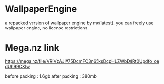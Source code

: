 # WallpaperEngine
a repacked version of wallpaper engine by me(latest). you can freely use wallpaper engine, no license restrictions. 

# Mega.nz link

https://mega.nz/file/VRIVzAJI#75DcmFC3n65ksDcpHLZWbD8Rt0Updfo_oedUh99CXIw

before packing : 1.6gb
after packing : 380mb
